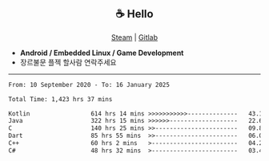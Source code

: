 <h2 align="center"> ☕ Hello </h2>

<p align="center">
  <a href="https://steamcommunity.com/id/Niforances/">Steam</a> |
  <a href="https://gitlab.com/niforances">Gitlab</a>
</p>

 - **Android / Embedded Linux / Game Development**
 - 장르불문 플젝 할사람 연락주세요

------

<!--START_SECTION:waka-->

```txt
From: 10 September 2020 - To: 16 January 2025

Total Time: 1,423 hrs 37 mins

Kotlin                 614 hrs 14 mins >>>>>>>>>>>--------------   43.15 %
Java                   322 hrs 15 mins >>>>>>-------------------   22.64 %
C                      140 hrs 25 mins >>-----------------------   09.86 %
Dart                   85 hrs 55 mins  >>-----------------------   06.04 %
C++                    60 hrs 2 mins   >------------------------   04.22 %
C#                     48 hrs 32 mins  >------------------------   03.41 %
```

<!--END_SECTION:waka-->
